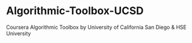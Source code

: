 # Algorithmic-Toolbox-UCSD
Coursera Algorithmic Toolbox by University of California San Diego &amp; HSE University
